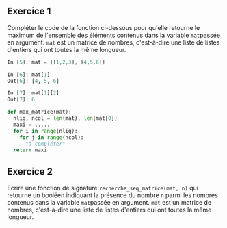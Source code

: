 ## Exercice 1

Compléter le code de la fonction ci-dessous pour qu'elle retourne le maximum de l'ensemble des éléments contenus dans la variable `mat`passée en argument. `mat` est un matrice de nombres, c'est-à-dire une  liste de  listes d'entiers qui ont toutes la  même longueur.

~~~python
In [5]: mat = [[1,2,3], [4,5,6]]

In [6]: mat[1]
Out[6]: [4, 5, 6]

In [7]: mat[1][2]
Out[7]: 6
~~~

~~~python
def max_matrice(mat):
  nlig, ncol = len(mat), len(mat[0])
  maxi = .....
  for i in range(nlig):
    for j in range(ncol):
      "à compléter"
  return maxi
~~~


## Exercice 2

Ecrire une fonction de signature  `recherche_seq_matrice(mat, n)` qui retourne un booléen indiquant la présence du nombre  `n` parmi les nombres  contenus dans la variable `mat`passée en argument. `mat` est un matrice de nombres, c'est-à-dire une  liste de  listes d'entiers qui ont toutes la  même longueur.
